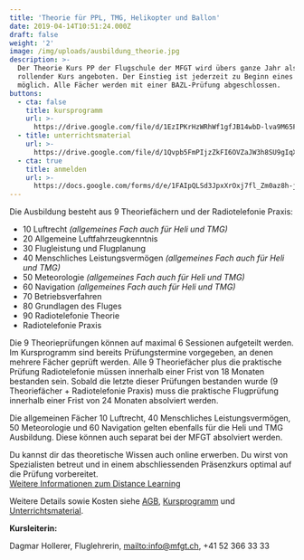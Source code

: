 ```yaml
---
title: 'Theorie für PPL, TMG, Helikopter und Ballon'
date: 2019-04-14T10:51:24.000Z
draft: false
weight: '2'
image: /img/uploads/ausbildung_theorie.jpg
description: >-
  Der Theorie Kurs PP der Flugschule der MFGT wird übers ganze Jahr als
  rollender Kurs angeboten. Der Einstieg ist jederzeit zu Beginn eines Faches
  möglich. Alle Fächer werden mit einer BAZL-Prüfung abgeschlossen.
buttons:
  - cta: false
    title: kursprogramm
    url: >-
      https://drive.google.com/file/d/1EzIPKrHzWRhWf1gfJB14wbD-lva9M65F/view?usp=share_link
  - title: unterrichtsmaterial
    url: >-
      https://drive.google.com/file/d/1Qvpb5FmPIjzZkFI6OVZaJW3h8SU9gIqX/view?usp=share_link
  - cta: true
    title: anmelden
    url: >-
      https://docs.google.com/forms/d/e/1FAIpQLSd3JpxXrOxj7fl_Zm0az8h-jQsAsB1TOEE2-HsOPYoi29qRUw/viewform
---
```

Die Ausbildung besteht aus 9 Theoriefächern und der Radiotelefonie Praxis:

* 10 Luftrecht _(allgemeines Fach auch für Heli und TMG)_
* 20 Allgemeine Luftfahrzeugkenntnis
* 30 Flugleistung und Flugplanung
* 40 Menschliches Leistungsvermögen _(allgemeines Fach auch für Heli und TMG)_
* 50 Meteorologie _(allgemeines Fach auch für Heli und TMG)_
* 60 Navigation _(allgemeines Fach auch für Heli und TMG)_
* 70 Betriebsverfahren
* 80 Grundlagen des Fluges
* 90 Radiotelefonie Theorie
* Radiotelefonie Praxis

Die 9 Theorieprüfungen können auf maximal 6 Sessionen aufgeteilt werden. Im Kursprogramm sind bereits Prüfungstermine vorgegeben, an denen mehrere Fächer geprüft werden. Alle 9 Theoriefächer plus die praktische Prüfung Radiotelefonie müssen innerhalb einer Frist von 18 Monaten bestanden sein. Sobald die letzte dieser Prüfungen bestanden wurde (9 Theoriefächer + Radiotelefonie Praxis) muss die praktische Flugprüfung innerhalb einer Frist von 24 Monaten absolviert werden.

Die allgemeinen Fächer 10 Luftrecht, 40 Menschliches Leistungsvermögen, 50 Meteorologie und 60 Navigation gelten ebenfalls für die Heli und TMG Ausbildung.
Diese können auch separat bei der MFGT absolviert werden.

Du kannst dir das theoretische Wissen auch online erwerben. Du wirst von Spezialisten betreut und in einem abschliessenden Präsenzkurs optimal auf die Prüfung vorbereitet. \
[Weitere Informationen zum Distance Learning](https://www.swisspsa.ch/index.php/fernunterricht-neu/einleitung-mobile)

Weitere Details sowie Kosten siehe [AGB](https://drive.google.com/file/d/1iF-XZ-CfMZVE1tXJXf4WRGbm4CRAZv92/view?usp=sharing), [Kursprogramm](https://drive.google.com/file/d/1EzIPKrHzWRhWf1gfJB14wbD-lva9M65F/view?usp=share_link) und [Unterrichtsmaterial](https://drive.google.com/file/d/1Qvpb5FmPIjzZkFI6OVZaJW3h8SU9gIqX/view?usp=share_link).

**Kursleiterin:**

Dagmar Hollerer, Fluglehrerin, <mailto:info@mfgt.ch>, +41 52 366 33 33
